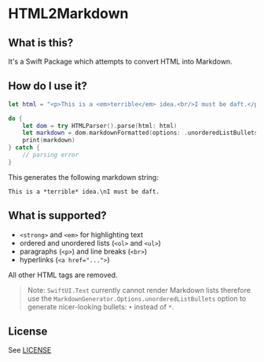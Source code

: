 # HTML2Markdown

## What is this?

It's a Swift Package which attempts to convert HTML into Markdown.

## How do I use it?

```swift
let html = "<p>This is a <em>terrible</em> idea.<br/>I must be daft.</p>"

do {
    let dom = try HTMLParser().parse(html: html)
    let markdown = dom.markdownFormatted(options: .unorderedListBullets)
    print(markdown)
} catch {
    // parsing error
}
```

This generates the following markdown string:

```
This is a *terrible* idea.\nI must be daft.
```

## What is supported?

* `<strong>` and `<em>` for highlighting text
* ordered and unordered lists (`<ol>` and `<ul>`)
* paragraphs (`<p>`) and line breaks (`<br>`)
* hyperlinks (`<a href="...">`)

All other HTML tags are removed.

> Note:
> `SwiftUI.Text` currently cannot render Markdown lists therefore use the `MarkdownGenerator.Options.unorderedListBullets` option to generate nicer-looking bullets: `•` instead of `*`.

## License

See [LICENSE](LICSNE)
